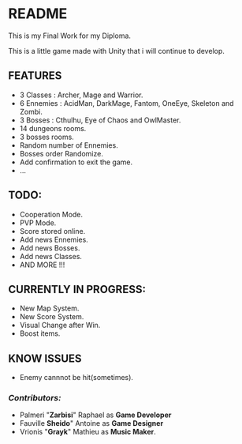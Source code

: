 # README #

This is my Final Work for my Diploma.

This is a little game made with Unity that i will continue to develop.

## FEATURES ##

- 3 Classes : Archer, Mage and Warrior.
- 6 Ennemies : AcidMan, DarkMage, Fantom, OneEye, Skeleton and Zombi.
- 3 Bosses : Cthulhu, Eye of Chaos and OwlMaster.
- 14 dungeons rooms.
- 3 bosses rooms.
- Random number of Ennemies.
- Bosses order Randomize.
- Add confirmation to exit the game.
- ...

## **TODO:** ##

- Cooperation Mode.
- PVP Mode.
- Score stored online.
- Add news Ennemies.
- Add news Bosses.
- Add news Classes.
- AND MORE !!!

## **CURRENTLY IN PROGRESS:** ##

- New Map System.
- New Score System.
- Visual Change after Win.
- Boost items.

## **KNOW ISSUES** ##

- Enemy cannnot be hit(sometimes). 

### *Contributors:* ###

- Palmeri "**Zarbisi**" Raphael as **Game Developer** 
- Fauville **Sheido**" Antoine as **Game Designer**
- Vrionis "**Grayk**" Mathieu as **Music Maker**.